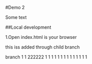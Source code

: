 #Demo 2

Some text

##Local development

1.Open index.html is your browser


this iss added through child branch


branch 1 1 222222 1 1 1 1 1 1 1 1 1 1 1 1 1 1 

